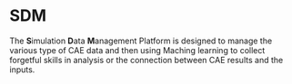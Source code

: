 SDM
===

The <strong>S</strong>imulation <strong>D</strong>ata <strong>M</strong>anagement Platform is designed to manage the various type of CAE data and then using Maching learning to collect forgetful skills in analysis or the connection between CAE results and the inputs.


